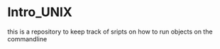 # Intro_UNIX

this is a repository to keep track of sripts on how to run objects on the commandline 
